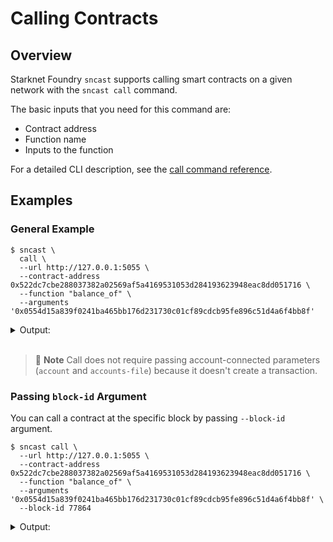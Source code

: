 # Calling Contracts

## Overview

Starknet Foundry `sncast` supports calling smart contracts on a given network with the `sncast call` command.

The basic inputs that you need for this command are:

- Contract address
- Function name
- Inputs to the function

For a detailed CLI description, see the [call command reference](../appendix/sncast/call.md).

## Examples

### General Example

```shell
$ sncast \
  call \
  --url http://127.0.0.1:5055 \
  --contract-address 0x522dc7cbe288037382a02569af5a4169531053d284193623948eac8dd051716 \
  --function "balance_of" \
  --arguments '0x0554d15a839f0241ba465bb176d231730c01cf89cdcb95fe896c51d4a6f4bb8f'
```

<details>
<summary>Output:</summary>

```shell
command: call
response: [0x0, 0x0]
```
</details>
<br>

> 📝 **Note**
> Call does not require passing account-connected parameters (`account` and `accounts-file`) because it doesn't create a transaction.

### Passing `block-id` Argument

You can call a contract at the specific block by passing `--block-id` argument.

```shell
$ sncast call \
  --url http://127.0.0.1:5055 \
  --contract-address 0x522dc7cbe288037382a02569af5a4169531053d284193623948eac8dd051716 \
  --function "balance_of" \
  --arguments '0x0554d15a839f0241ba465bb176d231730c01cf89cdcb95fe896c51d4a6f4bb8f' \
  --block-id 77864
```

<details>
<summary>Output:</summary>

```shell
command: call
response: [0x0, 0x0]
```
</details>
